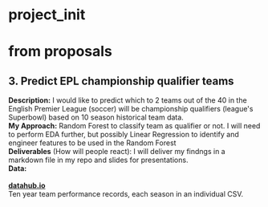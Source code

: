 # project_init



# from proposals
## 3. Predict EPL championship qualifier teams
**Description:** I would like to predict which to 2 teams out of the 40 in the English Premier League (soccer) will be championship qualifiers (league's Superbowl) based on 10 season historical team data.<br>
**My Approach:** Random Forest to classify team as qualifier or not. I will need to perform EDA further, but possibly Linear Regression to identify and engineer features to be used in the Random Forest<br>
**Deliverables** (How will people react): I will deliver my findngs in a markdown file in my repo and slides for presentations.<br>
**Data:**<br><br>
[__datahub.io__](https://datahub.io/sports-data/english-premier-league#data)<br>
Ten year team performance records, each season in an individual CSV.